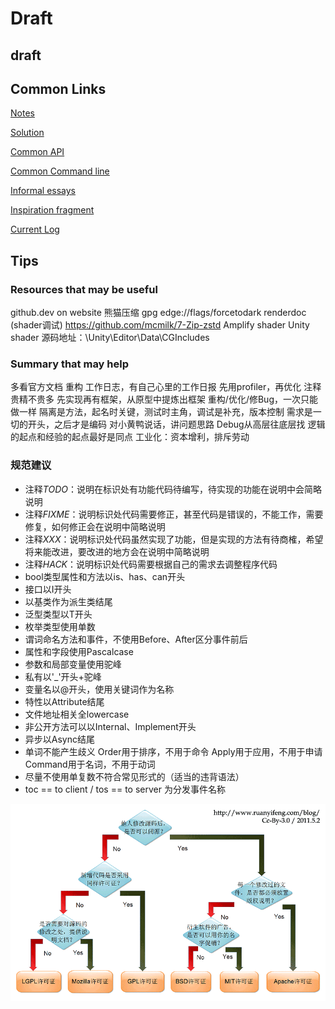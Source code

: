 # Draft

## draft

## Common Links

[Notes](./Note/Notes.md)

[Solution](./Note/Solution/Solution.md)

[Common API](./Note/Common%20API.md)

[Common Command line](./Note/Common%20Command%20line.md)

[Informal essays](./.secrets/Informal%20essays/Informal%20essays.md)

[Inspiration fragment](./.secrets/Informal%20essays/Inspiration%20fragment.md)

[Current Log](./LegacyLog/TODO&LOG.md)

## Tips

### Resources that may be useful

github.dev on website
熊猫压缩
gpg
edge://flags/forcetodark
renderdoc (shader调试)
<https://github.com/mcmilk/7-Zip-zstd>
Amplify shader
Unity shader 源码地址：\Unity\Editor\Data\CGIncludes

### Summary that may help

多看官方文档
重构
工作日志，有自己心里的工作日报
先用profiler，再优化
注释贵精不贵多
先实现再有框架，从原型中提炼出框架
重构/优化/修Bug，一次只能做一样
隔离是方法，起名时关键，测试时主角，调试是补充，版本控制
需求是一切的开头，之后才是编码
对小黄鸭说话，讲问题思路
Debug从高层往底层找
逻辑的起点和经验的起点最好是同点
工业化：资本增利，排斥劳动

### 规范建议

- 注释*TODO*：说明在标识处有功能代码待编写，待实现的功能在说明中会简略说明
- 注释*FIXME*：说明标识处代码需要修正，甚至代码是错误的，不能工作，需要修复，如何修正会在说明中简略说明
- 注释*XXX*：说明标识处代码虽然实现了功能，但是实现的方法有待商榷，希望将来能改进，要改进的地方会在说明中简略说明
- 注释*HACK*：说明标识处代码需要根据自己的需求去调整程序代码
- bool类型属性和方法以is、has、can开头
- 接口以I开头
- 以基类作为派生类结尾
- 泛型类型以T开头
- 枚举类型使用单数
- 谓词命名方法和事件，不使用Before、After区分事件前后
- 属性和字段使用Pascalcase
- 参数和局部变量使用驼峰
- 私有以'_'开头+驼峰
- 变量名以@开头，使用关键词作为名称
- 特性以Attribute结尾
- 文件地址相关全lowercase
- 非公开方法可以以Internal、Implement开头
- 异步以Async结尾
- 单词不能产生歧义
  Order用于排序，不用于命令
  Apply用于应用，不用于申请
  Command用于名词，不用于动词
- 尽量不使用单复数不符合常见形式的（适当的违背语法）
- toc == to client / tos == to server 为分发事件名称

![开源协议](./Picture/Open%20Resource%20License.png)

